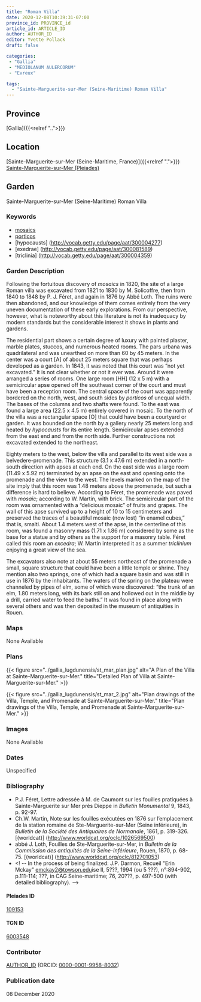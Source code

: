 ```yaml
---
title: "Roman Villa"
date: 2020-12-08T10:39:31-07:00
province_id: PROVINCE_id
article_id: ARTICLE_ID
author: AUTHOR_ID
editor: Yvette Pollack
draft: false

categories:
 - "Gallia"
 - "MEDIOLANUM AULERCORUM"
 - "Evreux"

tags:
  - "Sainte-Marguerite-sur-Mer (Seine-Maritime) Roman Villa"
---
```


## Province
[Gallia]({{<relref "..">}})

## Location

[Sainte-Marguerite-sur-Mer (Seine-Maritime, France)]({{<relref ".">}}) \
[Sainte-Marguerite-sur-Mer (Pleiades)](https://pleiades.stoa.org/places/109153)

<!--### Location Description-->

<!-- LEAVE THIS BLANK FOR NOW -->

<!--## Sublocation-->

<!--
[AREA WITHIN LOCATION, LIKE “PALATINE HILL”](GEOREFERENCE LINK)
A sublocation is any area larger than an individual garden, but located within a location. I would always try to include a link to a controlled vocabulary here if possible. This ID may well be different from the Garden ID, e.g., Pompeii versus a Garden in one of the houses which has its own Pleiades ID.
-->

<!--### Sublocation Description-->

<!-- DESCRIPTION -->

## Garden
Sainte-Marguerite-sur-Mer (Seine-Maritime) Roman Villa

### Keywords
- [mosaics](http://vocab.getty.edu/page/aat/300015342)
- [porticos](http://vocab.getty.edu/page/aat/300004145)
- [hypocausts] (http://vocab.getty.edu/page/aat/300004277)
- [exedrae] (http://vocab.getty.edu/page/aat/300081589)
- [triclinia] (http://vocab.getty.edu/page/aat/300004359)

### Garden Description

Following the fortuitous discovery of *mosaics* in 1820, the site of a large Roman villa was excavated from 1821 to 1830 by M. Solicoffre, then from 1840 to 1848 by P. J. Féret, and again in 1876 by Abbé Loth. The ruins were then abandoned, and our knowledge of them comes entirely from the very uneven documentation of these early explorations. From our perspective, however, what is noteworthy about this literature is not its inadequacy by modern standards but the considerable interest it shows in plants and gardens.

The residential part shows a certain degree of luxury with painted plaster, marble plates, stuccos, and numerous heated rooms. The pars urbana was quadrilateral and was unearthed on more than 60 by 45 meters. In the center was a court [A] of about 25 meters square that was perhaps developed as a garden. In 1843, it was noted that this court was “not yet excavated.”  It is not clear whether or not it ever was. Around it were arranged a series of rooms. One large room [HH] (12 x 5 m) with a semicircular apse opened off the southeast corner of the court and must have been a reception room. The central space of the court was apparently bordered on the north, west, and south sides by *porticos* of unequal width. The bases of the columns and two shafts were found. To the east was found a large area (22.5 x 4.5 m) entirely covered in mosaic. To the north of the villa was a rectangular space [O] that could have been a courtyard or garden. It was bounded on the north by a gallery nearly 25 meters long and heated by *hypocausts* for its entire length. Semicircular apses extended from the east end and from the north side. Further constructions not excavated extended to the northeast.   

Eighty meters to the west, below the villa and parallel to its west side was a belvedere-promenade. This structure (3.1 x 47.6 m) extended in a north-south direction with apses at each end. On the east side was a large room (11.49 x 5.92 m) terminated by an apse on the east and opening onto the promenade and the view to the west. The levels marked on the map of the site imply that this room was 1.48 meters above the promenade, but such a difference is hard to believe. According to Féret, the promenade was paved with *mosaic*; according to W. Martin, with brick. The semicircular part of the room was ornamented with a “delicious mosaic” of fruits and grapes. The wall of this apse survived up to a height of 10 to 15 centimeters and preserved the traces of a beautiful mosaic (now lost) “in enamel cubes,” that is, smalti. About 1.4 meters west of the apse, in the centerline of this room, was found a masonry mass (1.71 x 1.86 m) considered by some as the base for a statue and by others as the support for a masonry table. Féret called this room an *excedra*;  W. Martin interpreted it as a summer *triclinium* enjoying a great view of the sea.  

The excavators also note at about 55 meters northeast of the promenade a small, square structure that could have been a little temple or shrine. They mention also two springs, one of which had a square basin and was still in use in 1876 by the inhabitants. The waters of the spring on the plateau were channeled by pipes of elm, some of which were discovered: “the trunk of an elm, 1.80 meters long, with its bark still on and hollowed out in the middle by a drill, carried water to feed the baths.”  It was found in place along with several others and was then deposited in the museum of antiquities in Rouen.

### Maps

None Available

### Plans

{{< figure src="../gallia_lugdunensis/st_mar_plan.jpg" alt="A Plan of the Villa at Sainte-Marguerite-sur-Mer." title="Detailed Plan of Villa at Sainte-Marguerite-sur-Mer." >}}

{{< figure src="../gallia_lugdunensis/st_mar_2.jpg" alt="Plan drawings of the Villa, Temple, and Promenade at Sainte-Marguerite-sur-Mer." title="Plan drawings of the Villa, Temple, and Promenade at Sainte-Marguerite-sur-Mer." >}}
<!--
{{< figure src="IMG_URL" alt="ALT_TEXT" title="CAPTION" >}}
-->

### Images

None Available

### Dates
Unspecified

### Bibliography
- P.J. Féret, Lettre adressée à M. de Caumont sur les fouilles pratiquées à Sainte-Marguerite sur Mer près Dieppe in *Bulletin Monumental* 9, 1843, p. 92-97.  <!-- No worldcat -->
- Ch.W. Martin, Note sur les fouilles exécutées en 1876 sur l’emplacement de la station romaine de Ste-Marguerite-sur-Mer (Seine inférieure), in *Bulletin de la Société des Antiquaires de Normandie*, 1861, p. 319-326. [(worldcat)] (http://www.worldcat.org/oclc/1026569500)
- abbé J. Loth, Fouilles de Ste-Marguerite-sur-Mer, in *Bulletin de la Commission des antiquités de la Seine-Inférieure*, Rouen, 1870, p. 68-75. [(worldcat)] (http://www.worldcat.org/oclc/812701053)
- <! -- In the process of being finalized: J.P. Darmon, Recueil "Erin Mckay" <emckay2@towson.edu>ise II, 5???, 1994 (ou 5 ???), n°:894-902, p.111-114; ???, in CAG Seine-maritime; 76, 20???, p. 497-500 (with detailed bibliography). -->

<!--#### Periodo ID-->

<!-- [PERIODO_ID](https://pleiades.stoa.org/places/PLEIADES_ID) -->

#### Pleiades ID

[109153](https://pleiades.stoa.org/places/109153)

#### TGN ID
[6003548](http://vocab.getty.edu/page/tgn/6003548)

### Contributor
[AUTHOR_ID](link) (ORCID: [0000-0001-9958-8032](https://orcid.org/0000-0001-9958-8032))

### Publication date
08 December 2020

<!--### Related articles-->

<!-- Links to other related articles. Leave blank for now -->
